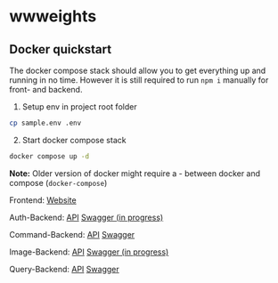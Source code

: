 # wwweights

## Docker quickstart

The docker compose stack should allow you to get everything up and running in no time.
However it is still required to run `npm i` manually for front- and backend.

1. Setup env in project root folder

```sh
cp sample.env .env
```

2. Start docker compose stack

```sh
docker compose up -d
```

**Note:** Older version of docker might require a - between docker and compose (`docker-compose`)

Frontend: [Website](http://localhost:3000)

Auth-Backend: [API](http://localhost:3001) [Swagger (in progress)](https://www.epicgames.com/fortnite/en-US/home)

Command-Backend: [API](http://localhost:3002) [Swagger](http://localhost:3002/swagger)

Image-Backend: [API](http://localhost:3003) [Swagger (in progress)](https://www.epicgames.com/fortnite/en-US/home)

Query-Backend: [API](http://localhost:3004) [Swagger](http://localhost:3004/swagger)
